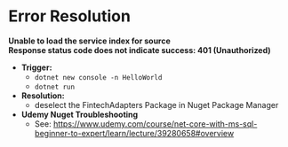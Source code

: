 # Error Resolution

**Unable to load the service index for source**<br>
**Response status code does not indicate success: 401 (Unauthorized)**

* **Trigger:**
    * `dotnet new console -n HelloWorld`
    * `dotnet run`
* **Resolution:**
    * deselect the FintechAdapters Package in Nuget Package Manager
* **Udemy Nuget Troubleshooting**
    * See: https://www.udemy.com/course/net-core-with-ms-sql-beginner-to-expert/learn/lecture/39280658#overview